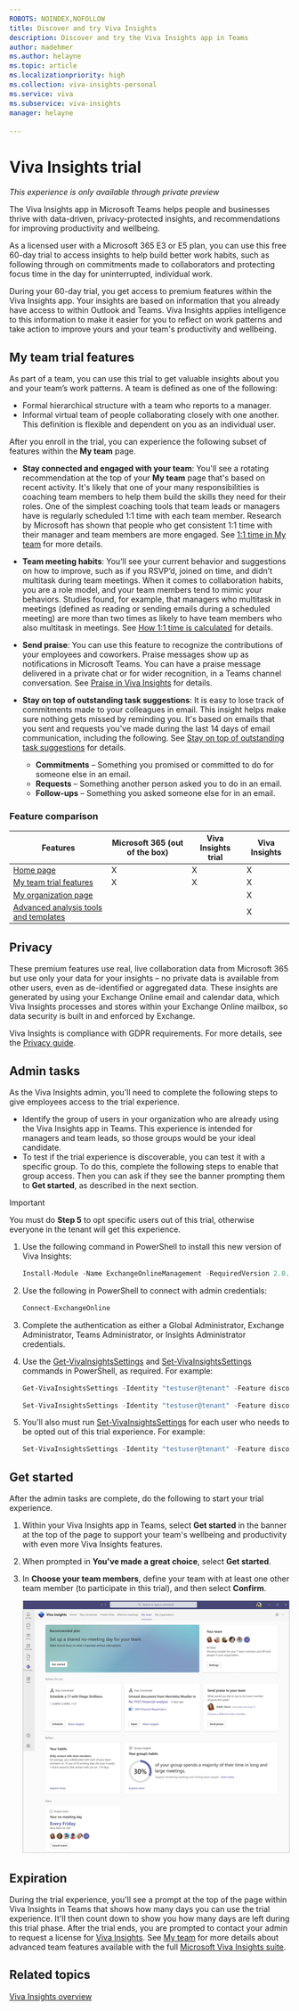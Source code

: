 ```yaml
---
ROBOTS: NOINDEX,NOFOLLOW
title: Discover and try Viva Insights
description: Discover and try the Viva Insights app in Teams 
author: madehmer
ms.author: helayne
ms.topic: article
ms.localizationpriority: high 
ms.collection: viva-insights-personal
ms.service: viva
ms.subservice: viva-insights
manager: helayne

---
```


# Viva Insights trial

*This experience is only available through private preview*

The Viva Insights app in Microsoft Teams helps people and businesses thrive with data-driven, privacy-protected insights, and recommendations for improving productivity and wellbeing.

As a licensed user with a Microsoft 365 E3 or E5 plan, you can use this free 60-day trial to access insights to help build better work habits, such as following through on commitments made to collaborators and protecting focus time in the day for uninterrupted, individual work.

During your 60-day trial, you get access to premium features within the Viva Insights app. Your insights are based on information that you already have access to within Outlook and Teams. Viva Insights applies intelligence to this information to make it easier for you to reflect on work patterns and take action to improve yours and your team's productivity and wellbeing.

## My team trial features

As part of a team, you can use this trial to get valuable insights about you and your team’s work patterns. A team is defined as one of the following:

* Formal hierarchical structure with a team who reports to a manager.
* Informal virtual team of people collaborating closely with one another. This definition is flexible and dependent on you as an individual user.

After you enroll in the trial, you can experience the following subset of features within the **My team** page.

* **Stay connected and engaged with your team**: You'll see a rotating recommendation at the top of your **My team** page that's based on recent activity. It's likely that one of your many responsibilities is coaching team members to help them build the skills they need for their roles. One of the simplest coaching tools that team leads or managers have is regularly scheduled 1:1 time with each team member. Research by Microsoft has shown that people who get consistent 1:1 time with their manager and team members are more engaged. See [1:1 time in My team](../../use/myteam.md#11-time) for more details.

* **Team meeting habits**: You’ll see your current behavior and suggestions on how to improve, such as if you RSVP’d, joined on time, and didn’t multitask during team meetings. When it comes to collaboration habits, you are a role model, and your team members tend to mimic your behaviors. Studies found, for example, that managers who multitask in meetings (defined as reading or sending emails during a scheduled meeting) are more than two times as likely to have team members who also multitask in meetings. See [How 1:1 time is calculated](../../use/myteam.md#how-11-time-is-calculated) for details.

* **Send praise**: You can use this feature to recognize the contributions of your employees and coworkers. Praise messages show up as notifications in Microsoft Teams. You can have a praise message delivered in a private chat or for wider recognition, in a Teams channel conversation. See [Praise in Viva Insights](../teams/viva-insights-praise.md) for details.

* **Stay on top of outstanding task suggestions**: It is easy to lose track of commitments made to your colleagues in email. This insight helps make sure nothing gets missed by reminding you. It's based on emails that you sent and requests you've made during the last 14 days of email communication, including the following. See [Stay on top of outstanding task suggestions](../teams/viva-insights-stay-connected.md#stay-on-top-of-outstanding-task-suggestions) for details.

  * **Commitments** – Something you promised or committed to do for someone else in an email.
  * **Requests** – Something another person asked you to do in an email.
  * **Follow-ups** – Something you asked someone else for in an email.

### Feature comparison

Features | Microsoft 365 (out of the box) | Viva Insights trial | Viva Insights
-----------|------------|-------|--------
[Home page](../teams/viva-insights-home.md) | X | X | X
[My team trial features](#my-team-trial-features)| X | X | X
[My organization page](../../use/viva-insights-my-org.md) |&nbsp; |&nbsp; | X
[Advanced analysis tools and templates](../../index-orig.md) | &nbsp;| &nbsp; | X

## Privacy

These premium features use real, live collaboration data from Microsoft 365 but use only your data for your insights – no private data is available from other users, even as de-identified or aggregated data. These insights are generated by using your Exchange Online email and calendar data, which Viva Insights processes and stores within your Exchange Online mailbox, so data security is built in and enforced by Exchange.

Viva Insights is compliance with GDPR requirements. For more details, see the [Privacy guide](../teams/viva-teams-app-privacy.md).

## Admin tasks

As the Viva Insights admin, you'll need to complete the following steps to give employees access to the trial experience.

* Identify the group of users in your organization who are already using the Viva Insights app in Teams. This experience is intended for managers and team leads, so those groups would be your ideal candidate.
* To test if the trial experience is discoverable, you can test it with a specific group. To do this, complete the following steps to enable that group access. Then you can ask if they see the banner prompting them to **Get started**, as described in the next section.

>[!Important]
>You must do **Step 5** to opt specific users out of this trial, otherwise everyone in the tenant will get this experience.

1. Use the following command in PowerShell to install this new version of Viva Insights:

   ```PowerShell
   Install-Module -Name ExchangeOnlineManagement -RequiredVersion 2.0.6-preview4 -AllowPrerelease
   ```

2. Use the following in PowerShell to connect with admin credentials:

   ```PowerShell
   Connect-ExchangeOnline
   ```

3. Complete the authentication as either a Global Administrator, Exchange Administrator, Teams Administrator, or Insights Administrator credentials.
4. Use the [Get-VivaInsightsSettings](/powershell/module/exchange/get-vivainsightssettings) and [Set-VivaInsightsSettings](/powershell/module/exchange/set-vivainsightssettings) commands in PowerShell, as required. For example:

   ```PowerShell
   Get-VivaInsightsSettings -Identity "testuser@tenant" -Feature discovertrybuy
   ```

   ```PowerShell
   Set-VivaInsightsSettings -Identity "testuser@tenant" -Feature discovertrybuy -Enabled $True
   ```

5. You'll also must run [Set-VivaInsightsSettings](/powershell/module/exchange/set-vivainsightssettings) for each user who needs to be opted out of this trial experience. For example:

   ```PowerShell
   Set-VivaInsightsSettings -Identity "testuser@tenant" -Feature discovertrybuy -Enabled $False
   ```

## Get started

After the admin tasks are complete, do the following to start your trial experience.

1. Within your Viva Insights app in Teams, select **Get started** in the banner at the top of the page to support your team's wellbeing and productivity with even more Viva Insights features.
2. When prompted in **You've made a great choice**, select **Get started**.
3. In **Choose your team members**, define your team with at least one other team member (to participate in this trial), and then select **Confirm**.

   ![My team page in Viva Insights in Teams.](../../images/wpa/use/myteam-2.png)

## Expiration

During the trial experience, you'll see a prompt at the top of the page within Viva Insights in Teams that shows how many days you can use the trial experience. It'll then count down to show you how many days are left during this trial phase. After the trial ends, you are prompted to contact your admin to request a license for [Viva Insights](https://www.microsoft.com/microsoft-viva/insights/). See [My team](../../use/myteam.md) for more details about advanced team features available with the full [Microsoft Viva Insights suite](https://www.microsoft.com/microsoft-viva/buy-insights).

## Related topics

[Viva Insights overview](../teams/viva-teams-app.md)
